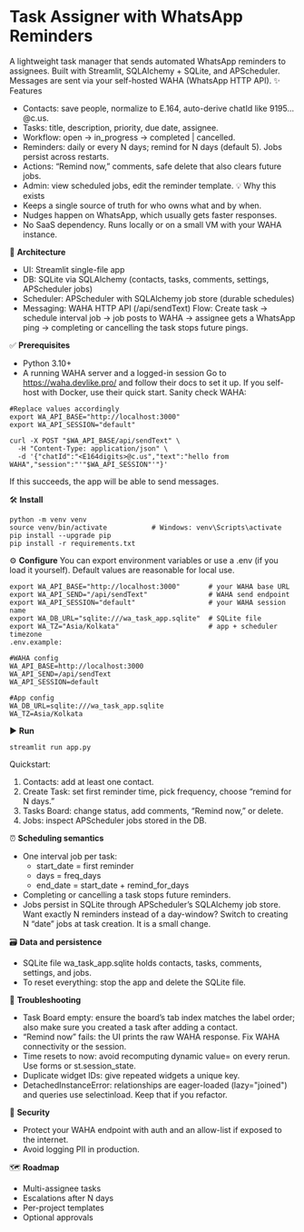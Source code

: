 # Task Assigner with WhatsApp Reminders
A lightweight task manager that sends automated WhatsApp reminders to assignees. Built with Streamlit, SQLAlchemy + SQLite, and APScheduler. Messages are sent via your self-hosted WAHA (WhatsApp HTTP API).
✨ Features
* Contacts: save people, normalize to E.164, auto-derive chatId like 9195…@c.us.
* Tasks: title, description, priority, due date, assignee.
* Workflow: open → in_progress → completed | cancelled.
* Reminders: daily or every N days; remind for N days (default 5). Jobs persist across restarts.
* Actions: “Remind now,” comments, safe delete that also clears future jobs.
* Admin: view scheduled jobs, edit the reminder template.
💡 Why this exists
* Keeps a single source of truth for who owns what and by when.
* Nudges happen on WhatsApp, which usually gets faster responses.
* No SaaS dependency. Runs locally or on a small VM with your WAHA instance.

🧩 **Architecture**
* UI: Streamlit single-file app
* DB: SQLite via SQLAlchemy (contacts, tasks, comments, settings, APScheduler jobs)
* Scheduler: APScheduler with SQLAlchemy job store (durable schedules)
* Messaging: WAHA HTTP API (/api/sendText)
Flow: Create task → schedule interval job → job posts to WAHA → assignee gets a WhatsApp ping → completing or cancelling the task stops future pings.

✅ **Prerequisites**
* Python 3.10+
* A running WAHA server and a logged-in session Go to https://waha.devlike.pro/ and follow their docs to set it up. If you self-host with Docker, use their quick start.
Sanity check WAHA:
```
#Replace values accordingly
export WA_API_BASE="http://localhost:3000"
export WA_API_SESSION="default"

curl -X POST "$WA_API_BASE/api/sendText" \
  -H "Content-Type: application/json" \
  -d '{"chatId":"<E164digits>@c.us","text":"hello from WAHA","session":"'"$WA_API_SESSION"'"}'
```
If this succeeds, the app will be able to send messages.

🛠️ **Install**
```
python -m venv venv
source venv/bin/activate           # Windows: venv\Scripts\activate
pip install --upgrade pip
pip install -r requirements.txt
```
⚙️ **Configure**
You can export environment variables or use a .env (if you load it yourself). Default values are reasonable for local use.
```
export WA_API_BASE="http://localhost:3000"       # your WAHA base URL
export WA_API_SEND="/api/sendText"               # WAHA send endpoint
export WA_API_SESSION="default"                  # your WAHA session name
export WA_DB_URL="sqlite:///wa_task_app.sqlite"  # SQLite file
export WA_TZ="Asia/Kolkata"                      # app + scheduler timezone
.env.example:

#WAHA config
WA_API_BASE=http://localhost:3000
WA_API_SEND=/api/sendText
WA_API_SESSION=default

#App config
WA_DB_URL=sqlite:///wa_task_app.sqlite
WA_TZ=Asia/Kolkata
```
▶️ **Run**
```
streamlit run app.py
```
Quickstart:
1. Contacts: add at least one contact.
2. Create Task: set first reminder time, pick frequency, choose “remind for N days.”
3. Tasks Board: change status, add comments, “Remind now,” or delete.
4. Jobs: inspect APScheduler jobs stored in the DB.

⏰ **Scheduling semantics**
* One interval job per task:
    * start_date = first reminder
    * days = freq_days
    * end_date = start_date + remind_for_days
* Completing or cancelling a task stops future reminders.
* Jobs persist in SQLite through APScheduler’s SQLAlchemy job store.
Want exactly N reminders instead of a day-window? Switch to creating N “date” jobs at task creation. It is a small change.

🗃️ **Data and persistence**
* SQLite file wa_task_app.sqlite holds contacts, tasks, comments, settings, and jobs.
* To reset everything: stop the app and delete the SQLite file.

🧪 **Troubleshooting**
* Task Board empty: ensure the board’s tab index matches the label order; also make sure you created a task after adding a contact.
* “Remind now” fails: the UI prints the raw WAHA response. Fix WAHA connectivity or the session.
* Time resets to now: avoid recomputing dynamic value= on every rerun. Use forms or st.session_state.
* Duplicate widget IDs: give repeated widgets a unique key.
* DetachedInstanceError: relationships are eager-loaded (lazy="joined") and queries use selectinload. Keep that if you refactor.

🔐 **Security**
* Protect your WAHA endpoint with auth and an allow-list if exposed to the internet.
* Avoid logging PII in production.

🗺️ **Roadmap**
* Multi-assignee tasks
* Escalations after N days
* Per-project templates
* Optional approvals
